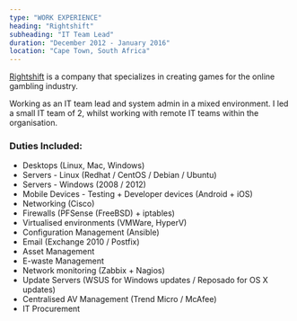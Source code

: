 ```yaml
---
type: "WORK EXPERIENCE"
heading: "Rightshift"
subheading: "IT Team Lead"
duration: "December 2012 - January 2016"
location: "Cape Town, South Africa"
---
```


<a href="http://www.rightshift.biz/" target="_blank">Rightshift</a> is a company that specializes in creating games for the online gambling industry.  

Working as an IT team lead and system admin in a mixed environment. I led a small IT team of 2, whilst working with remote IT teams within the organisation.

### Duties Included:

* Desktops (Linux, Mac, Windows)
* Servers - Linux (Redhat / CentOS / Debian / Ubuntu)
* Servers - Windows (2008 / 2012)  
* Mobile Devices - Testing + Developer devices (Android + iOS)
* Networking (Cisco)
* Firewalls (PFSense (FreeBSD) + iptables)
* Virtualised environments (VMWare, HyperV)
* Configuration Management (Ansible)
* Email (Exchange 2010 / Postfix)
* Asset Management
* E-waste Management
* Network monitoring (Zabbix + Nagios)
* Update Servers (WSUS for Windows updates / Reposado for OS X updates)
* Centralised AV Management (Trend Micro / McAfee)
* IT Procurement
